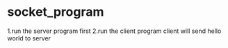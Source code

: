 # socket_program

1.run the server program first 
2.run the client program
client will send hello world to server
